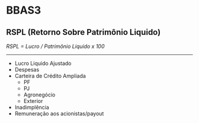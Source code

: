 # BBAS3
## RSPL (Retorno Sobre Patrimônio Liquido)
*RSPL = Lucro / Patrimônio Liquido x 100*






---

* Lucro Liquido Ajustado
* Despesas
* Carteira de Crédito Ampliada
	* PF
	* PJ
	* Agronegócio
	* Exterior
* Inadimplência
* Remuneração aos acionistas/payout


